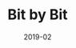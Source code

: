 ---
title: "Bit by Bit"
tags: ["comp sci", "hackathon", "women in stem"]
description: "Bit by Bit conference."
date: "2019-02"
caption: "hackhersbaby"
index: 1
---